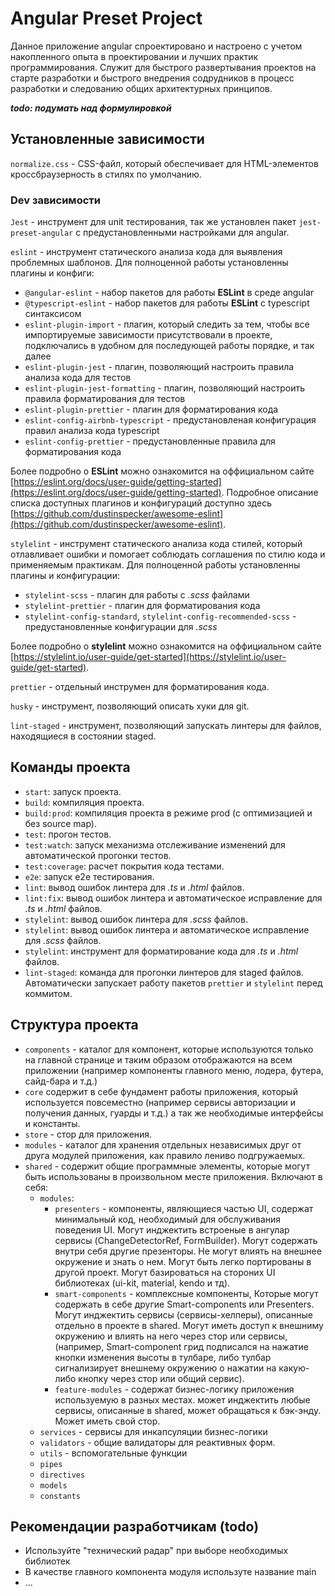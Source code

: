 # Angular Preset Project

Данное приложение angular спроектировано и настроено с учетом накопленного опыта в проектировании и лучших практик программирования. Служит для быстрого развертывания проектов на старте разработки и быстрого внедрения содрудников в процесс разработки и следованию общих архитектурных принципов.

**_todo: подумать над формулировкой_**

## Установленные зависимости

`normalize.css` - CSS-файл, который обеспечивает для HTML-элементов кроссбраузерность в стилях по умолчанию.

### Dev зависимости

`Jest` - инструмент для unit тестирования, так же установлен пакет `jest-preset-angular` с предустановленными настройками для angular.

`eslint` - инструмент статического анализа кода для выявления проблемных шаблонов. Для полноценной работы установленны плагины и конфиги:

- `@angular-eslint` - набор пакетов для работы **ESLint** в среде angular
- `@typescript-eslint` - набор пакетов для работы **ESLint** c typescript синтаксисом
- `eslint-plugin-import` - плагин, который следить за тем, чтобы все импортируемые зависимости присутствовали в проекте, подключались в удобном для последующей работы порядке, и так далее
- `eslint-plugin-jest` - плагин, позволяющий настроить правила анализа кода для тестов
- `eslint-plugin-jest-formatting` - плагин, позволяющий настроить правила форматирования для тестов
- `eslint-plugin-prettier` - плагин для форматирования кода
- `eslint-config-airbnb-typescript` - предустановленая конфигурация правил анализа кода typescript
- `eslint-config-prettier` - предустановленные правила для форматирования кода

Более подробно о **ESLint** можно ознакомится на оффициальном сайте [https://eslint.org/docs/user-guide/getting-started](https://eslint.org/docs/user-guide/getting-started). Подробное описание списка доступных плагинов и конфигураций доступно здесь [https://github.com/dustinspecker/awesome-eslint](https://github.com/dustinspecker/awesome-eslint).

`stylelint` - инструмент статического анализа кода стилей, который отлавливает ошибки и помогает соблюдать соглашения по стилю кода и применяемым практикам. Для полноценной работы установленны плагины и конфигурации:

- `stylelint-scss` - плагин для работы с _.scss_ файлами
- `stylelint-prettier` - плагин для форматирования кода
- `stylelint-config-standard`, `stylelint-config-recommended-scss` - предустановленные конфигурации для _.scss_

Более подробно о **stylelint** можно ознакомится на оффициальном сайте [https://stylelint.io/user-guide/get-started](https://stylelint.io/user-guide/get-started).

`prettier` - отдельный инструмен для форматирования кода.

`husky` - инструмент, позволяющий описать хуки для git.

`lint-staged` - инструмент, позволяющий запускать линтеры для файлов, находящиеся в состоянии staged.

## Команды проекта

- `start`: запуск проекта.
- `build`: компиляция проекта.
- `build:prod`: компиляция проекта в режиме prod (с оптимизацией и без source map).
- `test`: прогон тестов.
- `test:watch`: запуск механизма отслеживание изменений для автоматической прогонки тестов.
- `test:coverage`: расчет покрытия кода тестами.
- `e2e`: запуск e2e тестирования.
- `lint`: вывод ошибок линтера для _.ts_ и _.html_ файлов.
- `lint:fix`: вывод ошибок линтера и автоматическое исправление для _.ts_ и _.html_ файлов.
- `stylelint`: вывод ошибок линтера для _.scss_ файлов.
- `stylelint`: вывод ошибок линтера и автоматическое исправление для _.scss_ файлов.
- `stylelint`: инструмент для форматирование кода для _.ts_ и _.html_ файлов.
- `lint-staged`: команда для прогонки линтеров для staged файлов. Автоматически запускает работу пакетов `prettier` и `stylelint` перед коммитом.

## Структура проекта

- `components` - каталог для компонент, которые используются только на главной странице и таким образом отображаются на всем приложении (например компоненты главного меню, лодера, футера, сайд-бара и т.д.)
- `core` содержит в себе фундамент работы приложения, который используется повсеместно (например сервисы авторизации и получения данных, гуарды и т.д.) а так же необходимые интерфейсы и константы.
- `store` - стор для приложения.
- `modules` - каталог для хранения отдельных независимых друг от друга модулей приложения, как правило лениво подгружаемых.
- `shared` - содержит общие программные элементы, которые могут быть использованы в произвольном месте приложения. Включают в себя:
  - `modules`:
    - `presenters` - компоненты, являющиеся частью UI, содержат минимальный код, необходимый для обслуживания поведения UI. Могут инджектить встроеные в ангулар сервисы (ChangeDetectorRef, FormBuilder). Могут содержать внутри себя другие презенторы. Не могут влиять на внешнее окружение и знать о нем. Могут быть легко портированы в другой проект. Могут базироваться на стороних UI библиотеках (ui-kit, material, kendo и тд).
    - `smart-components` - комплексные компоненты, Которые могут содержать в себе другие Smart-components или Presenters. Могут инджектить сервисы (сервисы-хелперы), описанные отдельно в проекте в shared. Могут иметь доступ к внешниму окружению и влиять на него через стор или сервисы, (например, Smart-component грид подписался на нажатие кнопки изменения высоты в тулбаре, либо тулбар сигнализирует внешнему окружению о нажатии на какую-либо кнопку через стор или общий сервис).
    - `feature-modules` - содержат бизнес-логику приложения используемую в разных местах. может инджектить любые сервисы, описанные в shared, может обращаться к бэк-энду. Может иметь свой стор.
  - `services` - сервисы для инкапсуляции бизнес-логики
  - `validators` - общие валидаторы для реактивных форм.
  - `utils` - вспомогательные функции
  - `pipes`
  - `directives`
  - `models`
  - `constants`

## Рекомендации разработчикам (todo)

- Используйте "технический радар" при выборе необходимых библиотек
- В качестве главного компонента модуля используте название main
- ...
